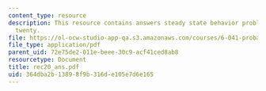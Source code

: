 ```yaml
---
content_type: resource
description: This resource contains answers steady state behavior problem set in recitaion
  twenty.
file: https://ol-ocw-studio-app-qa.s3.amazonaws.com/courses/6-041-probabilistic-systems-analysis-and-applied-probability-spring-2006/364dba2b13898f9b316de105e7d6e165_rec20_ans.pdf
file_type: application/pdf
parent_uid: 72e75de2-011e-beee-30c9-acf41ced8ab8
resourcetype: Document
title: rec20_ans.pdf
uid: 364dba2b-1389-8f9b-316d-e105e7d6e165
---
```

